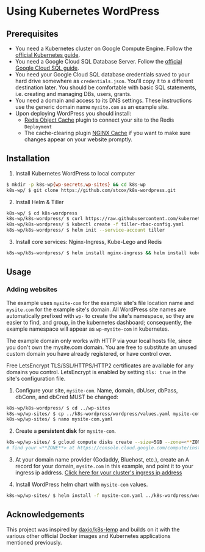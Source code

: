 # Using Kubernetes WordPress
## Prerequisites
* You need a Kubernetes cluster on Google Compute Engine. Follow the [official Kubernetes guide](https://cloud.google.com/kubernetes-engine/docs/how-to/creating-a-container-cluster "Creating a Container Cluster").
* You need a Google Cloud SQL Database Server. Follow the [official Google Cloud SQL guide](https://cloud.google.com/sql/docs/mysql/create-instance "Create Google Cloud SQL instance").
* You need your Google Cloud SQL database credentials saved to your hard drive somewhere as `credentials.json`. You'll copy it to a different destination later. You should be comfortable with basic SQL statements, i.e. creating and managing DBs, users, grants.
* You need a domain and access to its DNS settings. These instructions use the generic domain name `mysite.com` as an example site.
* Upon deploying WordPress you should install:
  * [Redis Object Cache](https://wordpress.org/plugins/redis-cache/ "Redis Object Cache plugin for WordPress") plugin to connect your site to the Redis `Deployment`
  * The cache-clearing plugin [NGINX Cache](https://wordpress.org/plugins/nginx-cache/) if you want to make sure changes appear on your website promptly.

## Installation
1. Install Kubernetes WordPress to local computer
```bash
$ mkdir -p k8s-wp{wp-secrets,wp-sites} && cd k8s-wp
k8s-wp/ $ git clone https://github.com/stcox/k8s-wordpress.git
```

2. Install Helm & Tiller
```bash
k8s-wp/ $ cd k8s-wordpress
k8s-wp/k8s-wordpress/ $ curl https://raw.githubusercontent.com/kubernetes/helm/master/scripts/get | bash
k8s-wp/k8s-wordpress/ $ kubectl create -f tiller-rbac-config.yaml
k8s-wp/k8s-wordpress/ $ helm init --service-account tiller
```

3. Install core services: Nginx-Ingress, Kube-Lego and Redis
```bash
k8s-wp/k8s-wordpress/ $ helm install nginx-ingress && helm install kube-lego && helm install redis
```

## Usage
### Adding websites
The example uses `mysite-com` for the example site's file location name and `mysite.com` for the example site's domain. All WordPress site names are automatically prefixed with `wp-` to create the site's namespace, so they are easier to find, and group, in the kubernetes dashboard; consequently, the example namespace will appear as `wp-mysite-com` in kubernetes.

The example domain only works with HTTP via your local hosts file, since you don't own the mysite.com domain. You are free to substitute an unused custom domain you have already registered, or have control over.

Free LetsEncrypt TLS/SSL/HTTPS/HTTP2 certificates are available for any domains you control. LetsEncrypt is enabled by setting `tls: true` in the site's configuration file.

1. Configure your site, `mysite-com`. Name, domain, dbUser, dbPass, dbConn, and dbCred MUST be changed:
```bash
k8s-wp/k8s-wordpress/ $ cd ../wp-sites
k8s-wp/wp-sites/ $ cp ../k8s-wordpress/wordpress/values.yaml mysite-com.yaml
k8s-wp/wp-sites/ $ nano mysite-com.yaml
```

2. Create a **persistent disk** for `mysite-com`.
```bash
k8s-wp/wp-sites/ $ gcloud compute disks create --size=5GB --zone=<**ZONE**> mysite-com
# find your <**ZONE**> at https://console.cloud.google.com/compute/instanceGroups/list
```

3. At your domain name provider (Godaddy, Bluehost, etc.), create an A record for your domain, `mysite.com` in this example, and point it to your ingress ip address. [Click here for your cluster's ingress ip address](http://localhost:8001/api/v1/namespaces/kube-system/services/https:kubernetes-dashboard:/proxy/#!/service?namespace=nginx-ingress)

4. Install WordPress helm chart with `mysite-com` values.
```bash
k8s-wp/wp-sites/ $ helm install -f mysite-com.yaml ../k8s-wordpress/wordpress
```

## Acknowledgements
This project was inspired by [daxio/k8s-lemp](https://github.com/daxio/k8s-lemp) and builds on it with the various other official Docker images and Kubernetes applications mentioned previously.
